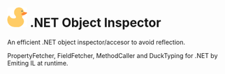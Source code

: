 # <img src="https://raw.githubusercontent.com/tonyredondo/ObjectInspector/master/icon.png" alt="Duck" width="45px" height="45px" /> .NET Object Inspector

An efficient .NET object inspector/accesor to avoid reflection. 

PropertyFetcher, FieldFetcher, MethodCaller and DuckTyping for .NET by Emiting IL at runtime.
